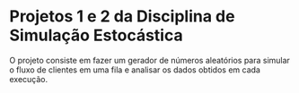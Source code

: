 <h1>Projetos 1 e 2 da Disciplina de Simulação Estocástica</h1>

<p>O projeto consiste em fazer um gerador de números aleatórios para simular o fluxo de clientes em uma fila e analisar os dados obtidos em cada execução.</p>